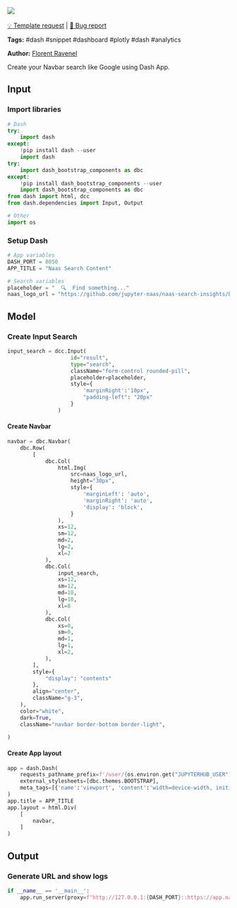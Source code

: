 <a href="https://app.naas.ai/user-redirect/naas/downloader?url=https://raw.githubusercontent.com/jupyter-naas/awesome-notebooks/master/Dash/Dash_Create_Navbar_Search.ipynb" target="_parent"><img src="https://naasai-public.s3.eu-west-3.amazonaws.com/open_in_naas.svg"/></a><br><br><a href="https://github.com/jupyter-naas/awesome-notebooks/issues/new?assignees=&labels=&template=template-request.md&title=Tool+-+Action+of+the+notebook+">💡 Template request</a> | <a href="https://github.com/jupyter-naas/awesome-notebooks/issues/new?assignees=&labels=&template=bug_report.md&title=Dash+-+Create+Navbar+Search:+Error+short+description">🚨 Bug report</a>

**Tags:** #dash #snippet #dashboard #plotly #dash #analytics

**Author:** [Florent Ravenel](https://www.linkedin.com/in/florent-ravenel/)

Create your Navbar search like Google using Dash App.

## Input

### Import libraries


```python
# Dash
try:
    import dash
except:
    !pip install dash --user
    import dash
try:
    import dash_bootstrap_components as dbc
except:
    !pip install dash_bootstrap_components --user
    import dash_bootstrap_components as dbc
from dash import html, dcc
from dash.dependencies import Input, Output

# Other
import os
```

### Setup Dash


```python
# App variables
DASH_PORT = 8050
APP_TITLE = "Naas Search Content"

# Search variables
placeholder = "  🔍  Find something..."
naas_logo_url = "https://github.com/jupyter-naas/naas-search-insights/blob/9ade37588d13698a4308b160978b4ad34176ecc3/inputs/naas-bg-white.png?raw=true"
```

## Model

### Create Input Search


```python
input_search = dcc.Input(
                    id="result",
                    type="search",
                    className="form-control rounded-pill",
                    placeholder=placeholder,
                    style={
                        'marginRight':'10px',
                        "padding-left": "20px"
                    }
                )
```

#### Create Navbar


```python
navbar = dbc.Navbar(
    dbc.Row(
        [
            dbc.Col(
                html.Img(
                    src=naas_logo_url,
                    height="30px",
                    style={
                        'marginLeft': 'auto',
                        'marginRight': 'auto',
                        'display': 'block',
                    }
                ),
                xs=12,
                sm=12,
                md=2,
                lg=2,
                xl=2
            ),
            dbc.Col(
                input_search,
                xs=12,
                sm=12,
                md=10,
                lg=10,
                xl=8
            ),
            dbc.Col(
                xs=0,
                sm=0,
                md=1,
                lg=1,
                xl=2,
            ),
        ],
        style={
            "display": "contents"
        },
        align="center",
        className="g-3",
    ),
    color="white",
    dark=True,
    className="navbar border-bottom border-light",

)
```

#### Create App layout


```python
app = dash.Dash(
    requests_pathname_prefix=f'/user/{os.environ.get("JUPYTERHUB_USER")}/proxy/{DASH_PORT}/', 
    external_stylesheets=[dbc.themes.BOOTSTRAP],
    meta_tags=[{'name':'viewport', 'content':'width=device-width, initial-scale=1.0'}]
) 
app.title = APP_TITLE
app.layout = html.Div(
    [
        navbar,
    ]
)
```

## Output

### Generate URL and show logs


```python
if __name__ == '__main__':
    app.run_server(proxy=f"http://127.0.0.1:{DASH_PORT}::https://app.naas.ai")
```
